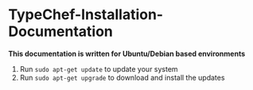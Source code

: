 # TypeChef-Installation-Documentation

**This documentation is written for Ubuntu/Debian based environments**

1. Run ```sudo apt-get update``` to update your system
2. Run ```sudo apt-get upgrade``` to download and install the updates



